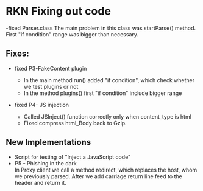 # RKN Fixing out code

-fixed Parser.class
The main problem in this class was startParse() method. First "if condition" range was bigger than necessary. 

## Fixes: 

* fixed P3-FakeContent plugin
	* In the main method run() added "if condition", which check whether we test plugins or not
	* In the method plugins() first "if condition" include bigger range 


* fixed P4- JS injection
    * Called JSInject() function correctly only when content_type is html
    * Fixed compress html_Body back to Gzip.	

## New Implementations

* Script for testing of "Inject a JavaScript code"
* P5 - Phishing in the dark
  <br>
  In Proxy client we call a method redirect, which replaces the host, whom we previously parsed. After we add carriage return line feed to the header and return it. 
  
  
 
